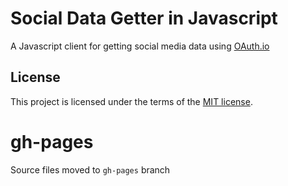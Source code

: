 # Social Data Getter in Javascript
A Javascript client for getting social media data using [OAuth.io](https://oauth.io)

## License
This project is licensed under the terms of the [MIT license](LICENSE.md).

# gh-pages
Source files moved to `gh-pages` branch
